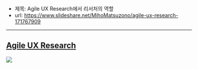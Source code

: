 - 제목: Agile UX Research에서 리서처의 역할
- url: https://www.slideshare.net/MihoMatsuzono/agile-ux-research-171767909

---

## [Agile UX Research](https://www.slideshare.net/MihoMatsuzono/agile-ux-research-171767909)

![](https://i.imgur.com/49RmLPz.png)
